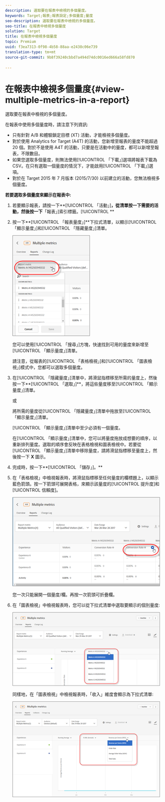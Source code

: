 ```yaml
---
description: 選取要在報表中檢視的多個量度。
keywords: Target;報表;報表設定;多個量度;量度
seo-description: 選取要在報表中檢視的多個量度。
seo-title: 在報表中檢視多個量度
solution: Target
title: 在報表中檢視多個量度
topic: Premium
uuid: f3ea7313-0f98-4b58-88aa-e2438c06e739
translation-type: tm+mt
source-git-commit: 9b8f39240cbbd7a494d74dc0016ed666a58fd870

---
```



# 在報表中檢視多個量度{#view-multiple-metrics-in-a-report}

選取要在報表中檢視的多個量度。

在報表中使用多個量度時，請注意下列資訊:

* 只有針對 A/B 和體驗鎖定目標 (XT) 活動，才能檢視多個量度。
* 對於使用 Analytics for Target (A4T) 的活動，您新增至報表的量度不能超過 20 個。對於不是使用 A4T 的活動，只要是在活動中的量度，都可以新增至報表，不限數目。
* 如果您選取多個量度，則無法使用[!UICONTROL 「下載」]選項將報表下載為 CSV。在只有選取一個量度的情況下，才能啟用[!UICONTROL 「下載」]選項。
* 對於在 Target 2015 年 7 月版本 (2015/7/30) 以前建立的活動，您無法檢視多個量度。

**若要選取多個量度來顯示在報表中:**

1. 若要顯示報表，請按一下**[!UICONTROL 「活動」]**，從清單按一下需要的活動，然後按一下**「報表」]索引標籤。[!UICONTROL **
1. 按一下**[!UICONTROL 「報表量度」]**下拉式清單，以顯示[!UICONTROL 「顯示量度」]和[!UICONTROL 「隱藏量度」]清單。

   ![](assets/multiple_metrics.png)

   您可以使用[!UICONTROL 「搜尋」]方塊，快速找到可用的量度來新增至[!UICONTROL 「顯示量度」]清單。

   請注意，從報表的[!UICONTROL 「表格檢視」]和[!UICONTROL 「圖表檢視」]模式中，您都可以選取多個量度。

1. 在[!UICONTROL 「隱藏量度」]清單中，將滑鼠指標移至所需的量度上，然後按一下**[!UICONTROL 「選取」]**，將這些量度移至[!UICONTROL 「顯示量度」]清單。

   或

   將所需的量度從[!UICONTROL 「隱藏量度」]清單中拖放至[!UICONTROL 「顯示量度」]清單。

   [!UICONTROL 「顯示量度」]清單中至少必須有一個量度。

   在[!UICONTROL 「顯示量度」]清單中，您可以將量度拖放成想要的順序，以重新排列量度。選取的順序會反映在表格檢視和圖表檢視中。若要從[!UICONTROL 「顯示量度」]清單中移除量度，請將滑鼠指標移至量度上，然後按一下 **X** 圖示。

1. 完成時，按一下**[!UICONTROL 「儲存」]。**
1. 在「表格檢視」中檢視報表時，將滑鼠指標移至任何量度的欄標題上，以顯示藍色箭頭。按一下箭頭可展開表格，來顯示該量度的[!UICONTROL 提升度]和[!UICONTROL 信賴度]。

   ![](assets/multiple_metrics_table.png)

   您一次只能展開一個量度/欄。再按一次箭頭可折疊欄。

1. 在「圖表檢視」中檢視報表時，您可以從下拉式清單中選取要顯示的個別量度:

   ![](assets/multiple_metrics_graph.png)

   同樣地，在「圖表檢視」中檢視報表時，「收入」維度會顯示為下拉式清單:

   ![](assets/muttiple_revenue.png)

